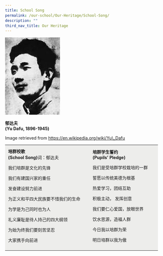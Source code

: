 ```yaml
---
title: School Song
permalink: /our-school/Our-Heritage/School-Song/
description: ""
third_nav_title: Our Heritage
---
```

![](/images/Yu%20Dafu.jpg)

**郁达夫  
(Yu Dafu, 1896-1945)**

Image retrieved from https://en.wikipedia.org/wiki/Yu\_Dafu

<table border="0" width="694" cellspacing="1" cellpadding="1" style="box-sizing: inherit; border-collapse: collapse; border-spacing: 0px; height: 445px;"><tbody style="box-sizing: inherit;"><tr style="box-sizing: inherit; background-color: rgb(237, 237, 235);"><td style="box-sizing: inherit; padding: 10px; width: 387.266px;"><strong style="box-sizing: inherit; font-weight: bold;">培群校歌<br style="box-sizing: inherit;">(School Song)</strong>词：郁达夫<p style="box-sizing: inherit; font-size: inherit;"></p><p style="box-sizing: inherit; font-size: inherit;">我们培群是文化的先锋</p><p style="box-sizing: inherit; font-size: inherit;">我们有建国兴家的重任</p><p style="box-sizing: inherit; font-size: inherit;">发奋建设努力前进</p><p style="box-sizing: inherit; font-size: inherit;">为正义和平四大民族要不惜我们的生命</p><p style="box-sizing: inherit; font-size: inherit;">为学是为己同时也为人</p><p style="box-sizing: inherit; font-size: inherit;">礼义廉耻是待人持己的四大纲领</p><p style="box-sizing: inherit; font-size: inherit;">为始为终我们要刻苦坚忍</p><p style="box-sizing: inherit; font-size: inherit;">大家携手向前进</p></td><td style="box-sizing: inherit; padding: 10px; width: 298.516px;"><strong style="box-sizing: inherit; font-weight: bold;">培群学生誓约<br style="box-sizing: inherit;"></strong><strong style="box-sizing: inherit; font-weight: bold;">(</strong><strong style="box-sizing: inherit; font-weight: bold;">Pupils’ Pledge)</strong>&nbsp;<p style="box-sizing: inherit; font-size: inherit;"></p><p style="box-sizing: inherit; font-size: inherit;">我们是受培群学校栽培的一群</p><p style="box-sizing: inherit; font-size: inherit;">誓愿以传统美德为根基</p><p style="box-sizing: inherit; font-size: inherit;">热爱学习，团结互助</p><p style="box-sizing: inherit; font-size: inherit;">积极主动， 发挥创意</p><p style="box-sizing: inherit; font-size: inherit;">我们要仁心爱国，放眼世界</p><p style="box-sizing: inherit; font-size: inherit;">饮水思源，造福人群</p><p style="box-sizing: inherit; font-size: inherit;">今日我以培群为荣</p><p style="box-sizing: inherit; font-size: inherit;">明日培群以我为傲</p></td></tr></tbody></table>